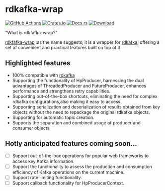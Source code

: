 # rdkafka-wrap

[docsrs]: https://docs.rs/rdkafka-wrap

[![GitHub Actions](https://github.com/baoyachi/rdkafka-wrap/workflows/check/badge.svg)](https://github.com/baoyachi/rdkafka-wrap/actions?query=workflow%3Abuild)
[![Crates.io](https://img.shields.io/crates/v/rdkafka-wrap.svg)](https://crates.io/crates/rdkafka-wrap)
[![Docs.rs](https://docs.rs/rdkafka-wrap/badge.svg)](https://docs.rs/rdkafka-wrap)
[![Download](https://img.shields.io/crates/d/rdkafka-wrap)](https://crates.io/crates/rdkafka-wrap)

"What is rdkfafka-wrap?"

[rdkfafka-wrap](https://github.com/baoyachi/rdkafka-wrap) :as the name suggests, it is a wrapper for [rdkafka](https://crates.io/crates/rdkafka), offering a set of convenient and practical features built on top of it.


## Highlighted features
* 100% compatible with [rdkafka](https://crates.io/crates/rdkafka)
* Supporting the functionality of HpProducer, harnessing the dual advantages of ThreadedProducer and FutureProducer, enhances performance and strengthens retry capabilities.
* Supporting out-of-the-box shortcuts, eliminating the need for complex rdkafka configurations,also making it easy to access.
* Supporting serialization and deserialization of results obtained from key objects without the need to repackage the original rdkafka objects.
* Supporting for automatic topic creation.
* Supports the separation and combined usage of producer and consumer objects.


## Hotly anticipated features coming soon...
- [ ] Support out-of-the-box operations for popular web frameworks to access key Kafka information.
- [ ] Support the functionality to assess the production and consumption efficiency of Kafka operations on the current machine.
- [ ] Support rate limiting functionality.
- [ ] Support callback functionality for HpProducerContext.
